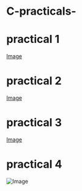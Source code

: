 # C-practicals-
# practical 1

[Image](https://github.com/user-attachments/assets/7f740462-eebb-4dc4-a8ac-f047eda0ac65)

# practical 2
[Image](https://github.com/user-attachments/assets/42daf852-7154-4aeb-9a14-4b341e811a59)

# practical 3
[Image](https://github.com/user-attachments/assets/b42bc627-bd90-4d8e-9995-553dcb9d78df)

# practical 4
![Image](https://github.com/user-attachments/assets/83258d6c-aa48-420b-951b-3e44317be151)



